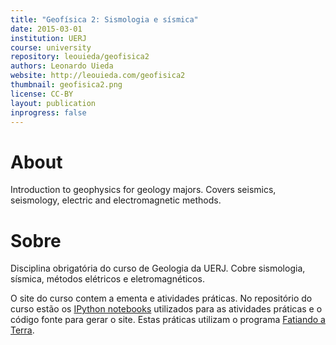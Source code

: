 ```yaml
---
title: "Geofísica 2: Sismologia e sísmica"
date: 2015-03-01
institution: UERJ
course: university
repository: leouieda/geofisica2
authors: Leonardo Uieda
website: http://leouieda.com/geofisica2
thumbnail: geofisica2.png
license: CC-BY
layout: publication
inprogress: false
---
```


# About

Introduction to geophysics for geology majors.
Covers seismics, seismology, electric and electromagnetic methods.

# Sobre

Disciplina obrigatória do curso de Geologia da UERJ.
Cobre sismologia, sísmica, métodos elétricos e eletromagnéticos.

O site do curso contem a ementa e atividades práticas.
No repositório do curso estão os
[IPython notebooks](http://ipython.org/notebook.html)
utilizados para as atividades práticas e o código fonte para gerar o site.
Estas práticas utilizam o programa [Fatiando a Terra](http://fatiando.org).

